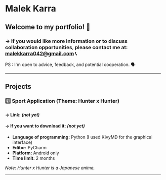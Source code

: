 # Malek Karra
## Welcome to my portfolio! 👋


### -> If you would like more information or to discuss collaboration opportunities, please contact me at: malekkarra042@gmail.com 📞

PS : I'm open to advice, feedback, and potential cooperation. 🗣️

---

## Projects

### 1️⃣ Sport Application (Theme: Hunter x Hunter)
#### -> Link: *(not yet)*
#### -> If you want to download it: *(not yet)*

- **Language of programming:** Python (I used KivyMD for the graphical interface)  
- **Editor:** PyCharm  
- **Platform:** Android only  
- **Time limit:** 2 months  

*Note: Hunter x Hunter is a Japanese anime.*

---

